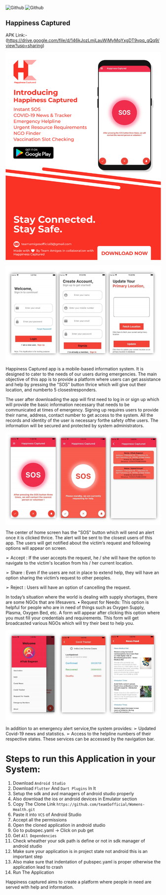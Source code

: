 ![Github](https://img.shields.io/badge/Language-Dart-blue?logo=Dart)
![Github](https://img.shields.io/badge/Language-Ruby-red?logo=Ruby)

## Happiness Captured
APK Link:- (https://drive.google.com/file/d/146kJozLmjLauWjMyMqYxgDT9vpq_gQq9/view?usp=sharing)

![alt text](https://github.com/AftabBagwan/Happiness-Captured/blob/master/readme-images/hc_poster.PNG?raw=true)

![](https://github.com/AftabBagwan/Happiness-Captured/blob/master/readme-images/ss1.png?raw=true)

Happiness Captured app is a mobile-based information system. It is designed to cater
to the needs of our users during emergencies. The main objective of this app is to
provide a platform where users can get assistance and help by pressing the "SOS" 
button thrice which will give out their location, and numberto 5 closestresponders.


The user after downloading the app will first need to log in or sign up which will 
provide the basic information necessary that needs to be communicated at times 
of emergency. Signing up requires users to provide their name, address, contact
number to get access to the system. All the records and identity of the user is
necessary forthe safety ofthe users. The information will be secured and protected 
by system administrators.

![](https://github.com/AftabBagwan/Happiness-Captured/blob/master/readme-images/ss2.png?raw=true)

The center of home screen has the "SOS" button which will send an alert once it 
is clicked thrice. The alert will be sent to the closest users of this app. The users 
will get notified about the victim’s request and following options will appear on 
screen.

➢ Accept : If the user accepts the request, he / she will have the option to 
navigate to the victim's location from his / her current location.

➢ Share : Even if the users are not in place to extend help, they will have an 
option sharing the victim’s request to other peoples.

➢ Reject : Users will have an option of cancelling the request.

In today’s situation where the world is dealing with supply shortages, there are some
NGOs that are lifesavers.
• Request for Needs: This option is helpful for people who are in need of things such 
as Oxygen Supply, Plasma, Oxygen Bed, etc. A form will appear after clicking this 
option where you must fill your credentials and requirements. This form will get
broadcasted various NGOs which will try their best to help you.

![](https://github.com/AftabBagwan/Happiness-Captured/blob/master/readme-images/ss3.png?raw=true)

In addition to an emergency alert service,the system provides: 
➢ Updated Covid-19 news and statistics.
➢ Access to the helpline numbers of their respective states.
These services can be accessed by the navigation bar.


# Steps to run this Application in your System:
1)  Download `Android Studio`
2)  Download `Flutter` And `Dart Plugins` In It
3)  Setup the sdk and avd managers of android studio properly
4)  Also download the ios or android devices in Emulator section
5)  Copy The Clone Link `https://github.com/team5official/Womens-Health.git`
6)  Paste it into `VCS` of Android Studio
7)  Accept all the permissions
8)  Open the cloned application in android studio
9)  Go to pubspec.yaml -> Click on pub get
10) Get `All Dependencies`
11) Check wheather your sdk path is define or not in sdk manager of android studio
12) Make sure your application is in project state not android this is an important step
13) Also make sure that indentation of pubspec.yaml is proper otherwise the application lead to crash
14) Run The Application

Happiness captured aims to create a platform where people in need are served 
with help and information.
